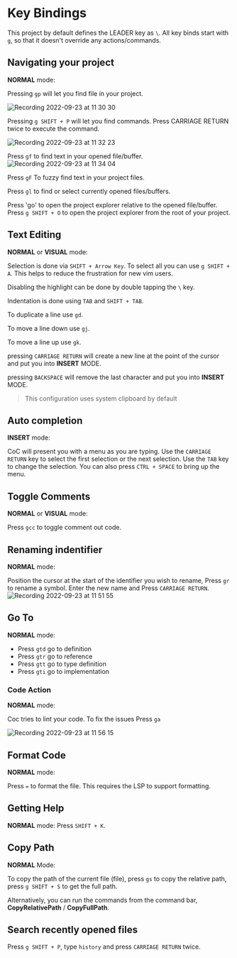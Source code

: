 Key Bindings
====

This project by default defines the LEADER key as `\`. All key binds start with `g`, so that it doesn't override any actions/commands.

## Navigating your project

**NORMAL** mode:

Pressing `gp` will let you find file in your project.

![Recording 2022-09-23 at 11 30 30](https://user-images.githubusercontent.com/12231216/191942376-df8377db-cbdd-4d36-84f4-ca3cfa2d8e19.gif)


Pressing `g SHIFT + P` will let you find commands. Press CARRIAGE RETURN twice to execute the command.

![Recording 2022-09-23 at 11 32 23](https://user-images.githubusercontent.com/12231216/191942631-4195dbe2-1569-4672-a295-826cb345f444.gif)


Press `gf` to find text in your opened file/buffer. 
![Recording 2022-09-23 at 11 34 04](https://user-images.githubusercontent.com/12231216/191942888-f56ba8b9-2874-4d91-bb0a-f369efe8b8b1.gif)


Press `gF` To fuzzy find text in your project files.

Press `gl` to find or select currently opened files/buffers.

Press 'go' to open the project explorer relative to the opened file/buffer. Press `g SHIFT + O` to open the project explorer from the root of your project.

## Text Editing

**NORMAL** or **VISUAL** mode:

Selection is done via `SHIFT + Arrow Key`. To select all you can use `g SHIFT + A`. This helps to reduce the frustration for new vim users.

Disabling the highlight can be done by double tapping the `\` key.

Indentation is done using `TAB` and `SHIFT + TAB`.

To duplicate a line use `gd`.

To move a line down use `gj`.

To move a line up use `gk`.

pressing `CARRIAGE RETURN` will create a new line at the point of the cursor and put you into **INSERT** MODE.

pressing `BACKSPACE` will remove the last character and put you into **INSERT** MODE.

> This configuration uses system clipboard by default

## Auto completion
**INSERT** mode:

CoC will present you with a menu as you are typing. Use the `CARRIAGE RETURN` key to select the first selection or the next selection. Use the `TAB` key to change the selection. You can also press `CTRL + SPACE` to bring up the menu.

## Toggle Comments
**NORMAL** or **VISUAL** mode:

Press `gcc` to toggle comment out code.

## Renaming indentifier
**NORMAL** mode:

Position the cursor at the start of the identifier you wish to rename, Press `gr` to rename a symbol. Enter the new name and Press `CARRIAGE RETURN`.
![Recording 2022-09-23 at 11 51 55](https://user-images.githubusercontent.com/12231216/191945588-32bc02a2-6f94-4365-8cb3-52018be067fc.gif)


## Go To

**NORMAL** mode:

- Press `gtd` go to definition
- Press `gtr` go to reference
- Press `gtt` go to type definition
- Press `gti` go to implementation

### Code Action

**NORMAL** mode:

Coc tries to lint your code. To fix the issues Press `ga`

![Recording 2022-09-23 at 11 56 15](https://user-images.githubusercontent.com/12231216/191946263-6b1bad30-70f9-45da-83a7-9d74250b8773.gif)


## Format Code

**NORMAL** mode:

Press `=` to format the file. This requires the LSP to support formatting.

## Getting Help

**NORMAL** mode:
Press `SHIFT + K`.

## Copy Path
**NORMAL** Mode:

To copy the path of the current file (file), press `gs` to copy the relative path, press `g SHIFT + S` to get the full path.

Alternatively, you can run the commands from the command bar, **CopyRelativePath** / **CopyFullPath**.

## Search recently opened files
Press `g SHIFT + P`, type `history` and press `CARRIAGE RETURN` twice.
